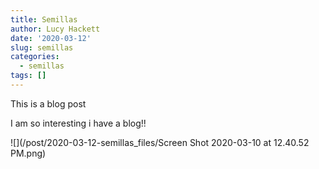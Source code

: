 ```yaml
---
title: Semillas
author: Lucy Hackett
date: '2020-03-12'
slug: semillas
categories:
  - semillas
tags: []
---
```


This is a blog post

I am so interesting i have a blog!!

![](/post/2020-03-12-semillas_files/Screen Shot 2020-03-10 at 12.40.52 PM.png)